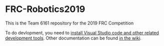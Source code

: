 # FRC-Robotics2019

This is the Team 6161 repository for the 2019 FRC Competition

To do devlopment, you need to [install Visual Studio code and other related development tools](http://wpilib.screenstepslive.com/s/currentCS/m/getting_started/l/999999-installing-c-and-java-development-tools-for-frc). Other documentation can be found [in the wiki](https://github.com/6161Robotics/FRC-Robotics2019/wiki).

